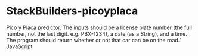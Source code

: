 # StackBuilders-picoyplaca
Pico y Placa predictor. The inputs should be a license plate number (the full number, not the last digit. e.g. PBX-1234), a date (as a String), and a time. The program should return whether or not that car can be on the road." JavaScript
